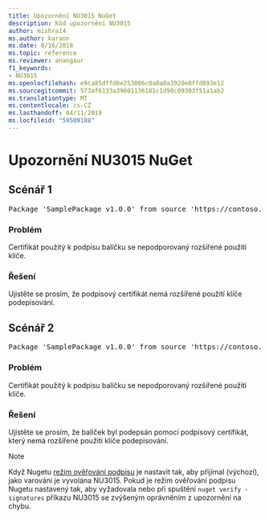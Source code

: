```yaml
---
title: Upozornění NU3015 NuGet
description: Kód upozornění NU3015
author: mishra14
ms.author: karann
ms.date: 8/16/2018
ms.topic: reference
ms.reviewer: anangaur
f1_keywords:
- NU3015
ms.openlocfilehash: e9ca85dffd6e253086c0a0a0a3920e0ffd893e12
ms.sourcegitcommit: 573af6133a39601136181c1d98c09303f51a1ab2
ms.translationtype: MT
ms.contentlocale: cs-CZ
ms.lasthandoff: 04/11/2019
ms.locfileid: "59509188"
---
```

# <a name="nuget-warning-nu3015"></a>Upozornění NU3015 NuGet

## <a name="scenario-1"></a>Scénář 1

<pre>Package 'SamplePackage v1.0.0' from source 'https://contoso.com/index.json': The lifetime signing EKU in the primary signature's certificate is not supported.</pre>

### <a name="issue"></a>Problém

Certifikát použitý k podpisu balíčku se nepodporovaný rozšířené použití klíče.


### <a name="solution"></a>Řešení

Ujistěte se prosím, že podpisový certifikát nemá rozšířené použití klíče podepisování.



## <a name="scenario-2"></a>Scénář 2

<pre>Package 'SamplePackage v1.0.0' from source 'https://contoso.com/index.json': The lifetime signing EKU in the signing certificate is not supported.</pre>

### <a name="issue"></a>Problém

Certifikát použitý k podpisu balíčku se nepodporovaný rozšířené použití klíče.


### <a name="solution"></a>Řešení

Ujistěte se prosím, že balíček byl podepsán pomocí podpisový certifikát, který nemá rozšířené použití klíče podepisování.


> [!Note]
> Když Nugetu [režim ověřování podpisu](https://docs.microsoft.com/en-us/nuget/consume-packages/installing-signed-packages#configure-package-signature-requirements) je nastavit tak, aby přijímal (výchozí), jako varování je vyvolána NU3015. Pokud je režim ověřování podpisu Nugetu nastavený tak, aby vyžadovala nebo při spuštění `nuget verify -signatures` příkazu NU3015 se zvýšeným oprávněním z upozornění na chybu. 